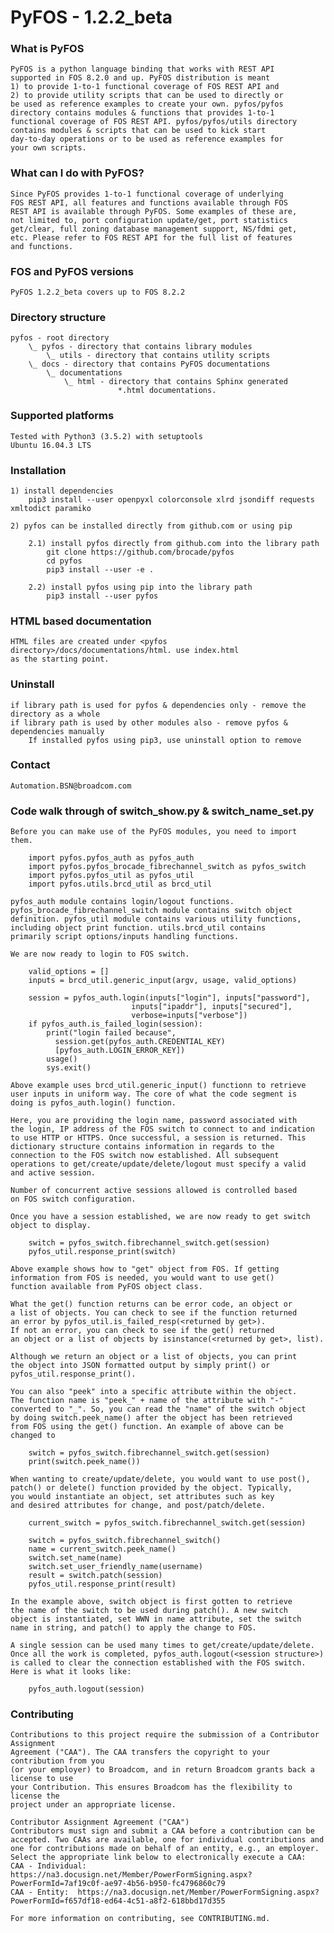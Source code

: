 PyFOS - 1.2.2_beta
==================

### What is PyFOS ###

    PyFOS is a python language binding that works with REST API
    supported in FOS 8.2.0 and up. PyFOS distribution is meant
    1) to provide 1-to-1 functional coverage of FOS REST API and
    2) to provide utility scripts that can be used to directly or
    be used as reference examples to create your own. pyfos/pyfos
    directory contains modules & functions that provides 1-to-1
    functional coverage of FOS REST API. pyfos/pyfos/utils directory
    contains modules & scripts that can be used to kick start
    day-to-day operations or to be used as reference examples for
    your own scripts.

### What can I do with PyFOS? ###

	Since PyFOS provides 1-to-1 functional coverage of underlying
    FOS REST API, all features and functions available through FOS
    REST API is available through PyFOS. Some examples of these are,
    not limited to, port configuration update/get, port statistics
    get/clear, full zoning database management support, NS/fdmi get,
    etc. Please refer to FOS REST API for the full list of features
    and functions.

### FOS and PyFOS versions ###

    PyFOS 1.2.2_beta covers up to FOS 8.2.2

### Directory structure ###

    pyfos - root directory
        \_ pyfos - directory that contains library modules
            \_ utils - directory that contains utility scripts
        \_ docs - directory that contains PyFOS documentations
            \_ documentations
                \_ html - directory that contains Sphinx generated
                            *.html documentations.

### Supported platforms ###

    Tested with Python3 (3.5.2) with setuptools
    Ubuntu 16.04.3 LTS

### Installation ###

    1) install dependencies
        pip3 install --user openpyxl colorconsole xlrd jsondiff requests xmltodict paramiko

    2) pyfos can be installed directly from github.com or using pip

        2.1) install pyfos directly from github.com into the library path
            git clone https://github.com/brocade/pyfos
            cd pyfos
            pip3 install --user -e .

        2.2) install pyfos using pip into the library path
            pip3 install --user pyfos

### HTML based documentation ###

    HTML files are created under <pyfos directory>/docs/documentations/html. use index.html
    as the starting point.

### Uninstall ###

    if library path is used for pyfos & dependencies only - remove the directory as a whole
    if library path is used by other modules also - remove pyfos & dependencies manually
        If installed pyfos using pip3, use uninstall option to remove

### Contact ###

    Automation.BSN@broadcom.com

### Code walk through of switch_show.py & switch_name_set.py ###

    Before you can make use of the PyFOS modules, you need to import
    them.

        import pyfos.pyfos_auth as pyfos_auth
        import pyfos.pyfos_brocade_fibrechannel_switch as pyfos_switch
        import pyfos.pyfos_util as pyfos_util
        import pyfos.utils.brcd_util as brcd_util

    pyfos_auth module contains login/logout functions.
    pyfos_brocade_fibrechannel_switch module contains switch object
    definition. pyfos_util module contains various utility functions,
    including object print function. utils.brcd_util contains
    primarily script options/inputs handling functions.
    
    We are now ready to login to FOS switch.

        valid_options = []
        inputs = brcd_util.generic_input(argv, usage, valid_options)

        session = pyfos_auth.login(inputs["login"], inputs["password"],
                               inputs["ipaddr"], inputs["secured"],
                               verbose=inputs["verbose"])
        if pyfos_auth.is_failed_login(session):
            print("login failed because",
              session.get(pyfos_auth.CREDENTIAL_KEY)
              [pyfos_auth.LOGIN_ERROR_KEY])
            usage()
            sys.exit()

    Above example uses brcd_util.generic_input() functionn to retrieve
    user inputs in uniform way. The core of what the code segment is
    doing is pyfos_auth.login() function.
    
    Here, you are providing the login name, password associated with
    the login, IP address of the FOS switch to connect to and indication
    to use HTTP or HTTPS. Once successful, a session is returned. This
    dictionary structure contains information in regards to the
    connection to the FOS switch now established. All subsequent
    operations to get/create/update/delete/logout must specify a valid
    and active session.

    Number of concurrent active sessions allowed is controlled based
    on FOS switch configuration. 

    Once you have a session established, we are now ready to get switch
    object to display.
    
        switch = pyfos_switch.fibrechannel_switch.get(session)
        pyfos_util.response_print(switch)
    
    Above example shows how to "get" object from FOS. If getting
    information from FOS is needed, you would want to use get()
    function available from PyFOS object class.

    What the get() function returns can be error code, an object or
    a list of objects. You can check to see if the function returned
    an error by pyfos_util.is_failed_resp(<returned by get>).
    If not an error, you can check to see if the get() returned
    an object or a list of objects by isinstance(<returned by get>, list).

    Although we return an object or a list of objects, you can print
    the object into JSON formatted output by simply print() or
    pyfos_util.response_print().

    You can also "peek" into a specific attribute within the object.
    The function name is "peek_" + name of the attribute with "-"
    converted to "_". So, you can read the "name" of the switch object
    by doing switch.peek_name() after the object has been retrieved
    from FOS using the get() function. An example of above can be
    changed to

        switch = pyfos_switch.fibrechannel_switch.get(session)
        print(switch.peek_name())

    When wanting to create/update/delete, you would want to use post(),
    patch() or delete() function provided by the object. Typically,
    you would instantiate an object, set attributes such as key
    and desired attributes for change, and post/patch/delete.

        current_switch = pyfos_switch.fibrechannel_switch.get(session)

        switch = pyfos_switch.fibrechannel_switch()
        name = current_switch.peek_name()
        switch.set_name(name)
        switch.set_user_friendly_name(username)
        result = switch.patch(session)
        pyfos_util.response_print(result)

    In the example above, switch object is first gotten to retrieve
    the name of the switch to be used during patch(). A new switch
    object is instantiated, set WWN in name attribute, set the switch
    name in string, and patch() to apply the change to FOS.

    A single session can be used many times to get/create/update/delete.
    Once all the work is completed, pyfos_auth.logout(<session structure>)
    is called to clear the connection established with the FOS switch.
    Here is what it looks like:

        pyfos_auth.logout(session)


### Contributing ###

    Contributions to this project require the submission of a Contributor Assignment
    Agreement ("CAA"). The CAA transfers the copyright to your contribution from you 
    (or your employer) to Broadcom, and in return Broadcom grants back a license to use 
    your Contribution. This ensures Broadcom has the flexibility to license the 
    project under an appropriate license. 

    Contributor Assignment Agreement ("CAA")
    Contributors must sign and submit a CAA before a contribution can be accepted. Two CAAs are available, one for individual contributions and one for contributions made on behalf of an entity, e.g., an employer. Select the appropriate link below to electronically execute a CAA:
    CAA - Individual:  https://na3.docusign.net/Member/PowerFormSigning.aspx?PowerFormId=7af19c0f-ae97-4b56-b950-fc4796860c79
    CAA - Entity:  https://na3.docusign.net/Member/PowerFormSigning.aspx?PowerFormId=f657df18-ed64-4c51-a8f2-618bbd17d355
                
    For more information on contributing, see CONTRIBUTING.md.
